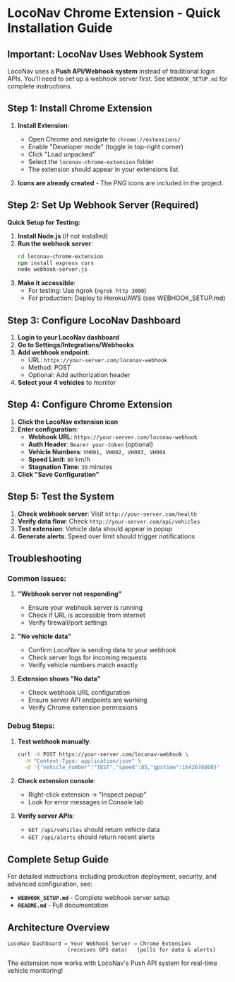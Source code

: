 # LocoNav Chrome Extension - Quick Installation Guide

## Important: LocoNav Uses Webhook System

LocoNav uses a **Push API/Webhook system** instead of traditional login APIs. You'll need to set up a webhook server first. See `WEBHOOK_SETUP.md` for complete instructions.

## Step 1: Install Chrome Extension

1. **Install Extension**:
   - Open Chrome and navigate to `chrome://extensions/`
   - Enable "Developer mode" (toggle in top-right corner)
   - Click "Load unpacked"
   - Select the `loconav-chrome-extension` folder
   - The extension should appear in your extensions list

2. **Icons are already created** - The PNG icons are included in the project.

## Step 2: Set Up Webhook Server (Required)

**Quick Setup for Testing:**

1. **Install Node.js** (if not installed)
2. **Run the webhook server**:
   ```bash
   cd loconav-chrome-extension
   npm install express cors
   node webhook-server.js
   ```
3. **Make it accessible**:
   - For testing: Use ngrok (`ngrok http 3000`)
   - For production: Deploy to Heroku/AWS (see WEBHOOK_SETUP.md)

## Step 3: Configure LocoNav Dashboard

1. **Login to your LocoNav dashboard**
2. **Go to Settings/Integrations/Webhooks**
3. **Add webhook endpoint**:
   - URL: `https://your-server.com/loconav-webhook`
   - Method: POST
   - Optional: Add authorization header
4. **Select your 4 vehicles** to monitor

## Step 4: Configure Chrome Extension

1. **Click the LocoNav extension icon**
2. **Enter configuration**:
   - **Webhook URL**: `https://your-server.com/loconav-webhook`
   - **Auth Header**: `Bearer your-token` (optional)
   - **Vehicle Numbers**: `VH001, VH002, VH003, VH004`
   - **Speed Limit**: `80` km/h
   - **Stagnation Time**: `30` minutes
3. **Click "Save Configuration"**

## Step 5: Test the System

1. **Check webhook server**: Visit `http://your-server.com/health`
2. **Verify data flow**: Check `http://your-server.com/api/vehicles`
3. **Test extension**: Vehicle data should appear in popup
4. **Generate alerts**: Speed over limit should trigger notifications

## Troubleshooting

### Common Issues:

1. **"Webhook server not responding"**
   - Ensure your webhook server is running
   - Check if URL is accessible from internet
   - Verify firewall/port settings

2. **"No vehicle data"**
   - Confirm LocoNav is sending data to your webhook
   - Check server logs for incoming requests
   - Verify vehicle numbers match exactly

3. **Extension shows "No data"**
   - Check webhook URL configuration
   - Ensure server API endpoints are working
   - Verify Chrome extension permissions

### Debug Steps:

1. **Test webhook manually**:
   ```bash
   curl -X POST https://your-server.com/loconav-webhook \
     -H "Content-Type: application/json" \
     -d '{"vehicle_number":"TEST","speed":85,"gpstime":1642678800}'
   ```

2. **Check extension console**:
   - Right-click extension → "Inspect popup"
   - Look for error messages in Console tab

3. **Verify server APIs**:
   - `GET /api/vehicles` should return vehicle data
   - `GET /api/alerts` should return recent alerts

## Complete Setup Guide

For detailed instructions including production deployment, security, and advanced configuration, see:
- **`WEBHOOK_SETUP.md`** - Complete webhook server setup
- **`README.md`** - Full documentation

## Architecture Overview

```
LocoNav Dashboard → Your Webhook Server → Chrome Extension
                   (receives GPS data)   (polls for data & alerts)
```

The extension now works with LocoNav's Push API system for real-time vehicle monitoring!
